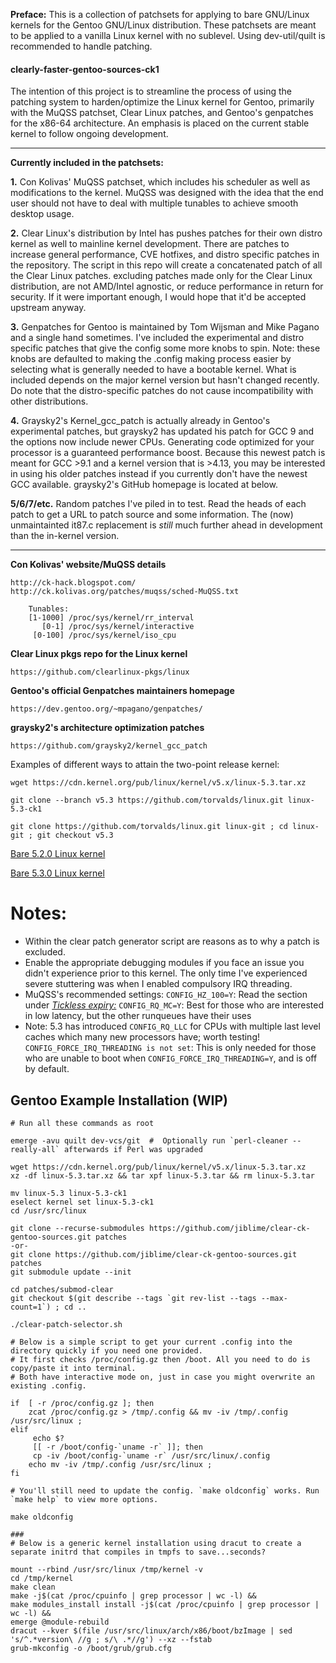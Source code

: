 **Preface:** This is a collection of patchsets for applying to bare GNU/Linux kernels for the Gentoo GNU/Linux distribution. These patchsets are meant to be applied to a vanilla Linux kernel with no sublevel. Using dev-util/quilt is recommended to handle patching.

#### clearly-faster-gentoo-sources-ck1

The intention of this project is to streamline the process of using the patching system to harden/optimize the Linux kernel for Gentoo, primarily with the MuQSS patchset, Clear Linux patches, and Gentoo's genpatches for the x86-64 architecture. An emphasis is placed on the current stable kernel to follow ongoing development. 

---

**Currently included in the patchsets:**

**1.** Con Kolivas' MuQSS patchset, which includes his scheduler as well as modifications to the kernel. MuQSS was designed with the idea that the end user should not have to deal with multiple tunables to achieve smooth desktop usage.

**2.** Clear Linux's distribution by Intel has pushes patches for their own distro kernel as well to mainline kernel development. There are patches to increase general performance, CVE hotfixes, and distro specific patches in the repository. The script in this repo will create a concatenated patch of all the Clear Linux patches. excluding patches made only for the Clear Linux distribution, are not AMD/Intel agnostic, or reduce performance in return for security. If it were important enough, I would hope that it'd be accepted upstream anyway.

**3.** Genpatches for Gentoo is maintained by Tom Wijsman and Mike Pagano and a single hand sometimes. I've included the experimental and distro specific patches that give the config some more knobs to spin. Note: these knobs are defaulted to making the .config making process easier by selecting what is generally needed to have a bootable kernel. What is included depends on the major kernel version but hasn't changed recently. Do note that the distro-specific patches do not cause incompatibility with other distributions.

**4.** Graysky2's Kernel_gcc_patch is actually already in Gentoo's experimental patches, but graysky2 has updated his patch for GCC 9 and the options now include newer CPUs. Generating code optimized for your processor is a guaranteed performance boost. Because this newest patch is meant for GCC >9.1 and a kernel version that is >4.13, you may be interested in using his older patches instead if you currently don't have the newest GCC available. graysky2's GitHub homepage is located at below.

**5/6/7/etc.** Random patches I've piled in to test. Read the heads of each patch to get a URL to patch source and some information. The (now) unmaintainted it87.c replacement is *still* much further ahead in development than the in-kernel version. 


---


**Con Kolivas' website/MuQSS details**
```
http://ck-hack.blogspot.com/
http://ck.kolivas.org/patches/muqss/sched-MuQSS.txt

	Tunables:
	[1-1000] /proc/sys/kernel/rr_interval 
	   [0-1] /proc/sys/kernel/interactive 
	 [0-100] /proc/sys/kernel/iso_cpu
```
**Clear Linux pkgs repo for the Linux kernel**
```
https://github.com/clearlinux-pkgs/linux
```
**Gentoo's official Genpatches maintainers homepage**
```
https://dev.gentoo.org/~mpagano/genpatches/
```
**graysky2's architecture optimization patches**
```
https://github.com/graysky2/kernel_gcc_patch
```


Examples of different ways to attain the two-point release kernel:

`wget https://cdn.kernel.org/pub/linux/kernel/v5.x/linux-5.3.tar.xz`

`git clone --branch v5.3 https://github.com/torvalds/linux.git linux-5.3-ck1`

`git clone https://github.com/torvalds/linux.git linux-git ; cd linux-git ; git checkout v5.3`

[Bare 5.2.0 Linux kernel](https://cdn.kernel.org/pub/linux/kernel/v5.x/linux-5.2.tar.xz)

[Bare 5.3.0 Linux kernel](https://cdn.kernel.org/pub/linux/kernel/v5.x/linux-5.3.tar.xz)

# Notes:

- Within the clear patch generator script are reasons as to why a patch is excluded.
- Enable the appropriate debugging modules if you face an issue you didn't experience prior to this kernel. The only time I've experienced severe stuttering was when I enabled compulsory IRQ threading. 
- MuQSS's recommended settings: 
`CONFIG_HZ_100=Y`: Read the section under [*Tickless expiry:*](http://ck.kolivas.org/patches/muqss/sched-MuQSS.txt)
`CONFIG_RQ_MC=Y`: Best for those who are interested in low latency, but the other runqueues have their uses
- Note: 5.3 has introduced `CONFIG_RQ_LLC` for CPUs with multiple last level caches which many new processors have; worth testing!
 `CONFIG_FORCE_IRQ_THREADING is not set`: This is only needed for those who are unable to boot when `CONFIG_FORCE_IRQ_THREADING=Y`, and is off by default.



## Gentoo Example Installation (WIP)
```
# Run all these commands as root

emerge -avu quilt dev-vcs/git  #  Optionally run `perl-cleaner --really-all` afterwards if Perl was upgraded

wget https://cdn.kernel.org/pub/linux/kernel/v5.x/linux-5.3.tar.xz
xz -df linux-5.3.tar.xz && tar xpf linux-5.3.tar && rm linux-5.3.tar

mv linux-5.3 linux-5.3-ck1
eselect kernel set linux-5.3-ck1
cd /usr/src/linux

git clone --recurse-submodules https://github.com/jiblime/clear-ck-gentoo-sources.git patches
-or-
git clone https://github.com/jiblime/clear-ck-gentoo-sources.git patches
git submodule update --init

cd patches/submod-clear
git checkout $(git describe --tags `git rev-list --tags --max-count=1`) ; cd ..

./clear-patch-selector.sh

# Below is a simple script to get your current .config into the directory quickly if you need one provided.
# It first checks /proc/config.gz then /boot. All you need to do is copy/paste it into terminal.
# Both have interactive mode on, just in case you might overwrite an existing .config.

if  [ -r /proc/config.gz ]; then
	zcat /proc/config.gz > /tmp/.config && mv -iv /tmp/.config /usr/src/linux ;
elif
	 echo $?
	 [[ -r /boot/config-`uname -r` ]]; then
     cp -iv /boot/config-`uname -r` /usr/src/linux/.config
	echo mv -iv /tmp/.config /usr/src/linux ;
fi

# You'll still need to update the config. `make oldconfig` works. Run `make help` to view more options.

make oldconfig

###
# Below is a generic kernel installation using dracut to create a separate initrd that compiles in tmpfs to save...seconds?

mount --rbind /usr/src/linux /tmp/kernel -v
cd /tmp/kernel
make clean
make -j$(cat /proc/cpuinfo | grep processor | wc -l) &&
make modules_install install -j$(cat /proc/cpuinfo | grep processor | wc -l) &&
emerge @module-rebuild
dracut --kver $(file /usr/src/linux/arch/x86/boot/bzImage | sed 's/^.*version\ //g ; s/\ .*//g') --xz --fstab
grub-mkconfig -o /boot/grub/grub.cfg
```

